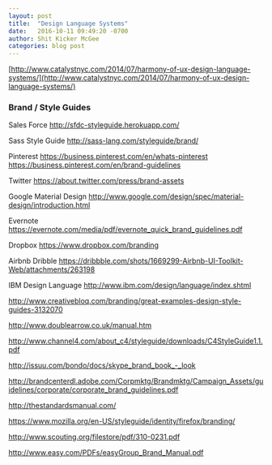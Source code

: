 ```yaml
---
layout: post
title:  "Design Language Systems"
date:   2016-10-11 09:49:20 -0700
author: Shit Kicker McGee
categories: blog post
---
```


[http://www.catalystnyc.com/2014/07/harmony-of-ux-design-language-systems/](http://www.catalystnyc.com/2014/07/harmony-of-ux-design-language-systems/)  


### Brand / Style Guides

Sales Force
http://sfdc-styleguide.herokuapp.com/

Sass Style Guide
http://sass-lang.com/styleguide/brand/

Pinterest
https://business.pinterest.com/en/whats-pinterest
https://business.pinterest.com/en/brand-guidelines

Twitter
https://about.twitter.com/press/brand-assets

Google Material Design
http://www.google.com/design/spec/material-design/introduction.html

Evernote
https://evernote.com/media/pdf/evernote_quick_brand_guidelines.pdf

Dropbox
https://www.dropbox.com/branding

Airbnb Dribble
https://dribbble.com/shots/1669299-Airbnb-UI-Toolkit-Web/attachments/263198

IBM Design Language
http://www.ibm.com/design/language/index.shtml

http://www.creativebloq.com/branding/great-examples-design-style-guides-3132070
     
http://www.doublearrow.co.uk/manual.htm

http://www.channel4.com/about_c4/styleguide/downloads/C4StyleGuide1.1.pdf

http://issuu.com/bondo/docs/skype_brand_book_-_look

http://brandcenterdl.adobe.com/Corpmktg/Brandmktg/Campaign_Assets/guidelines/corporate/corporate_brand_guidelines.pdf

http://thestandardsmanual.com/

https://www.mozilla.org/en-US/styleguide/identity/firefox/branding/
     
http://www.scouting.org/filestore/pdf/310-0231.pdf

http://www.easy.com/PDFs/easyGroup_Brand_Manual.pdf